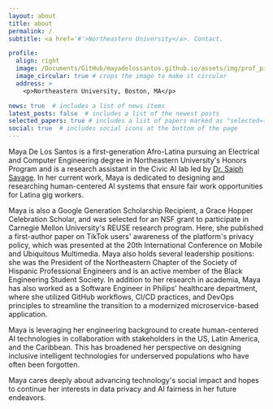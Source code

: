 ```yaml
---
layout: about
title: about
permalink: /
subtitle: <a href='#'>Northeastern University</a>. Contact.

profile:
  align: right
  image: /Documents/GitHub/mayadelossantos.github.io/assets/img/prof_pic.jpg
  image_circular: true # crops the image to make it circular
  address: >
    <p>Northeastern University, Boston, MA</p>

news: true  # includes a list of news items
latest_posts: false  # includes a list of the newest posts
selected_papers: true # includes a list of papers marked as "selected={true}"
social: true  # includes social icons at the bottom of the page
---
```

Maya De Los Santos is a first-generation Afro-Latina pursuing an Electrical and Computer Engineering degree in Northeastern University's Honors Program
and is a research assistant in the Civic AI lab led by [Dr. Saiph Savage](http://www.saiph.org/). In her current work, Maya is dedicated to designing and researching human-centered
AI systems that ensure fair work opportunities for Latina gig workers.

Maya is also a Google Generation Scholarship Recipient, a Grace Hopper Celebration Scholar, and was selected for an NSF grant to participate in Carnegie Mellon University's REUSE research program. Here, she published a first-author paper on TikTok users'
awareness of the platform's privacy policy, which was presented at the 20th International Conference on Mobile and Ubiquitous Multimedia. Maya also holds several
leadership positions: she was the President of the Northeastern Chapter of the Society of Hispanic Professional Engineers and is an active member of the Black Engineering
Student Society. In addition to her research in academia, Maya has also worked as a Software Engineer in Philips' healthcare department, where she utilized GitHub workflows,
CI/CD practices, and DevOps principles to streamline the transition to a modernized microservice-based application.

Maya is leveraging her engineering background to create human-centered AI technologies in collaboration with stakeholders in the US, Latin America, and the Caribbean. This has broadened her perspective on designing inclusive
intelligent technologies for underserved populations who have often been forgotten.

Maya cares deeply about advancing technology's social impact and hopes to continue her interests in data privacy and AI fairness in her future endeavors.
